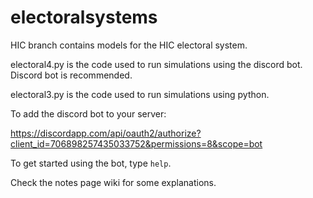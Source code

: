 # electoralsystems

HIC branch contains models for the HIC electoral system.  

electoral4.py is the code used to run simulations using the discord bot. Discord bot is recommended.  

electoral3.py is the code used to run simulations using python.

To add the discord bot to your server:  

https://discordapp.com/api/oauth2/authorize?client_id=706898257435033752&permissions=8&scope=bot  

To get started using the bot, type `help`.   

Check the notes page wiki for some explanations. 


